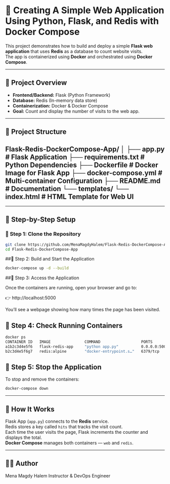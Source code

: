 # 🐍 Creating A Simple Web Application Using Python, Flask, and Redis with Docker Compose

This project demonstrates how to build and deploy a simple **Flask web application** that uses **Redis** as a database to count website visits.  
The app is containerized using **Docker** and orchestrated using **Docker Compose**.

---

## 🔧 Project Overview

- **Frontend/Backend:** Flask (Python Framework)
- **Database:** Redis (In-memory data store)
- **Containerization:** Docker & Docker Compose
- **Goal:** Count and display the number of visits to the web app.

---

## 🧱 Project Structure

Flask-Redis-DockerCompose-App/
│
├── app.py # Flask Application
├── requirements.txt # Python Dependencies
├── Dockerfile # Docker Image for Flask App
├── docker-compose.yml # Multi-container Configuration
├── README.md # Documentation
└── templates/
└── index.html # HTML Template for Web UI
---


---

## 🚀 Step-by-Step Setup

### 🔹 Step 1: Clone the Repository

```bash
git clone https://github.com/MenaMagdyHalem/Flask-Redis-DockerCompose-App.git
cd Flask-Redis-DockerCompose-App
```

##🔹 Step 2: Build and Start the Application
```bash
docker-compose up -d --build
```

##🔹 Step 3: Access the Application

Once the containers are running, open your browser and go to: <br>

👉 http://localhost:5000 <br>

You’ll see a webpage showing how many times the page has been visited.

## 🔹 Step 4: Check Running Containers
```bash
docker ps
CONTAINER ID   IMAGE               COMMAND                  PORTS                    NAMES
a1b2c3d4e5f6   flask-redis-app     "python app.py"          0.0.0.0:5000->5000/tcp   flask-redis-dockercompose-app_web_1
b2c3d4e5f6g7   redis:alpine        "docker-entrypoint.s…"   6379/tcp                 flask-redis-dockercompose-app_redis_1

```

## 🔹 Step 5: Stop the Application
To stop and remove the containers:
```bash
docker-compose down
```
---

## 🧠 How It Works  
Flask App (`app.py`) connects to the **Redis** service.  
Redis stores a key called `hits` that tracks the visit count.  
Each time the user visits the page, Flask increments the counter and displays the total.  
**Docker Compose** manages both containers — `web` and `redis`.  

---

## 👨‍💻 Author
Mena Magdy Halem
Instructor & DevOps Engineer


